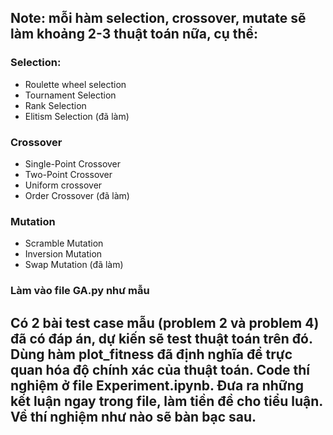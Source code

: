 ## Note: mỗi hàm selection, crossover, mutate sẽ làm khoảng 2-3 thuật toán nữa, cụ thể: 
### Selection: 
* Roulette wheel selection
* Tournament Selection
* Rank Selection
* Elitism Selection (đã làm)
### Crossover
* Single-Point Crossover
* Two-Point Crossover
* Uniform crossover 
* Order Crossover (đã làm)
### Mutation
* Scramble Mutation
* Inversion Mutation
* Swap Mutation (đã làm)
### Làm vào file GA.py như mẫu

## Có 2 bài test case mẫu (problem 2 và problem 4) đã có đáp án, dự kiến sẽ test thuật toán trên đó. Dùng hàm plot_fitness đã định nghĩa để trực quan hóa độ chính xác của thuật toán. Code thí nghiệm ở file Experiment.ipynb. Đưa ra những kết luận ngay trong file, làm tiền đề cho tiểu luận. Về thí nghiệm như nào sẽ bàn bạc sau.